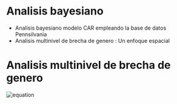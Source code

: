 # Analisis bayesiano
* Analisis bayesiano modelo CAR empleando la base de datos Pennsilvania
* Analisis multinivel de brecha de genero : Un enfoque espacial

# Analisis multinivel de brecha de genero

![equation](http://www.sciweavers.org/upload/Tex2Img_1603146106/render.png)
